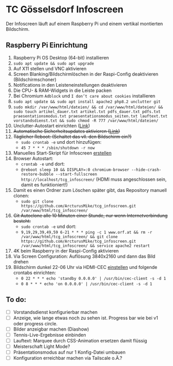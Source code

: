 # TC Gösselsdorf Infoscreen
Der Infoscreen läuft auf einem Raspberry Pi und einem vertikal montierten Bildschirm.

## Raspberry Pi Einrichtung

1. Raspberry Pi OS Desktop (64-bit) installieren
2. `sudo apt update && sudo apt upgrade`
3. Auf X11 stellen und VNC aktivieren
4. Screen Blanking/Bildschirmlöschen in der Raspi-Config deaktivieren (Bildschirmschoner)
5. Notifications in den Leisteneinstellungen deaktivieren
6. Die CPU- & RAM-Widgets in die Leiste packen
7. Bei Chromium `Adblock` und `I don’t care about cookies` installieren
8. `sudo apt update && sudo apt install apache2 php8.2 unclutter git`
9. `sudo mkdir /var/www/html/dateien/ && cd /var/www/html/dateien/ && sudo touch artikel_dauer.txt artikel.txt pdfs_dauer.txt pdfs.txt praesentationsmodus.txt praesentationsmodus_seiten.txt lauftext.txt vorstandsdienst.txt && sudo chmod -R 777 /var/www/html/dateien/`
10. Unclutter-Autostart einrichten ([Link](https://ostechnix.com/auto-hide-mouse-pointer-using-unclutter-after-a-certain-time/))
11. ~~Automatische Sicherheitsupdates aktivieren ([Link](https://www.elektronik-kompendium.de/sites/raspberry-pi/2002101.htm))~~
12. ~~Täglicher Reboot: (Schaltet das vll. den Bildschirm ein?)~~
    - `sudo crontab -e` und dort hinzufügen:
    - `45 7 * * * /sbin/shutdown -r now`
13. Manuelles Start-Skript für Infoscreen [erstellen](https://askubuntu.com/questions/475081/how-to-create-a-launcher-to-execute-a-terminal-command)
14. Browser Autostart:
    - `crontab -e` und dort:
    - `@reboot sleep 10 && DISPLAY=:0 chromium-browser --hide-crash-restore-bubble --start-fullscreen http://localhost/tcg_infoscreen/` (HDMI muss angeschlossen sein, damit es funktioniert!)
15. Damit es einen Ordner zum Löschen später gibt, das Repository manuell clonen:
    - `sudo git clone https://github.com/ArcturusMike/tcg_infoscreen.git /var/www/html/tcg_infoscreen/`
16. ~~Git Autoclone alle 10 Minuten einer Stunde, nur wenn Internetverbindung besteht:~~
    - `sudo crontab -e` und dort:
    - `9,19,29,39,49,59 6-21 * * * ping -c 1 www.orf.at && rm -r /var/www/html/tcg_infoscreen/ && git clone https://github.com/ArcturusMike/tcg_infoscreen.git /var/www/html/tcg_infoscreen/ && service apache2 restart`
17. 4K beim Raspberry in der Raspi-Config aktivieren
18.  Via Screen Configuration: Auflösung 3840x2160 und dann das Bild drehen
19. Bildschirm dunkel 22-06 Uhr via HDMI-CEC [einstellen](https://pimylifeup.com/raspberrypi-hdmi-cec/) und folgende crontabs einrichten:
    - `0 22 * * * echo 'standby 0.0.0.0' | /usr/bin/cec-client -s -d 1`
    - `0 8 * * * echo 'on 0.0.0.0' | /usr/bin/cec-client -s -d 1`

## To do:

- [ ] Vorstandsdienst konfigurierbar machen
- [ ] Anzeige, wie lange etwas noch zu sehen ist. Progress bar wie bei v1 oder progress circle.
- [ ] Bilder anzeigbar machen (Diashow)
- [ ] Tennis-Live-Ergebnisse einbinden
- [ ] Lauftext: Marquee durch CSS-Animation ersetzen damit flüssig
- [ ] Meisterschaft Light Mode?
- [ ] Präsentationsmodus auf nur 1 Konfig-Datei umbauen
- [ ] Konfiguration erreichbar machen via Tailscale o.Ä.?